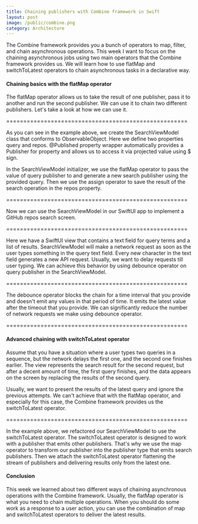 ```yaml
---
title: Chaining publishers with Combine framework in Swift
layout: post
image: /public/combine.png
category: Architecture
---
```


The Combine framework provides you a bunch of operators to map, filter, and chain asynchronous operations. This week I want to focus on the chaining asynchronous jobs using two main operators that the Combine framework provides us. We will learn how to use flatMap and switchToLatest operators to chain asynchronous tasks in a declarative way.

#### Chaining basics with the flatMap operator
The flatMap operator allows us to take the result of one publisher, pass it to another and run the second publisher. We can use it to chain two different publishers. Let's take a look at how we can use it.

=====================================================

As you can see in the example above, we create the SearchViewModel class that conforms to ObservableObject. Here we define two properties query and repos. @Published property wrapper automatically provides a Publisher for property and allows us to access it via projected value using $ sign.

In the SearchViewModel initializer, we use the flatMap operator to pass the value of query publisher to and generate a new search publisher using the provided query. Then we use the assign operator to save the result of the search operation in the repos property.

=====================================================

Now we can use the SearchViewModel in our SwiftUI app to implement a GitHub repos search screen.

=====================================================

Here we have a SwiftUI view that contains a text field for query terms and a list of results. SearchViewModel will make a network request as soon as the user types something in the query text field. Every new character in the text field generates a new API request. Usually, we want to delay requests till user typing. We can achieve this behavior by using debounce operator on query publisher in the SearchViewModel.

=====================================================

The debounce operator blocks the chain for a time interval that you provide and doesn't emit any values in that period of time. It emits the latest value after the timeout that you provide. We can significantly reduce the number of network requests we make using debounce operator.

=====================================================

#### Advanced chaining with switchToLatest operator
Assume that you have a situation where a user types two queries in a sequence, but the network delays the first one, and the second one finishes earlier. The view represents the search result for the second request, but after a decent amount of time, the first query finishes, and the data appears on the screen by replacing the results of the second query.

Usually, we want to present the results of the latest query and ignore the previous attempts. We can't achieve that with the flatMap operator, and especially for this case, the Combine framework provides us the switchToLatest operator.

=====================================================

In the example above, we refactored our SearchViewModel to use the switchToLatest operator. The switchToLatest operator is designed to work with a publisher that emits other publishers. That's why we use the map operator to transform our publisher into the publisher type that emits search publishers. Then we attach the switchToLatest operator flattening the stream of publishers and delivering results only from the latest one.

#### Conclusion
This week we learned about two different ways of chaining asynchronous operations with the Combine framework. Usually, the flatMap operator is what you need to chain multiple operations. When you should do some work as a response to a user action, you can use the combination of map and switchToLatest operators to deliver the latest results.